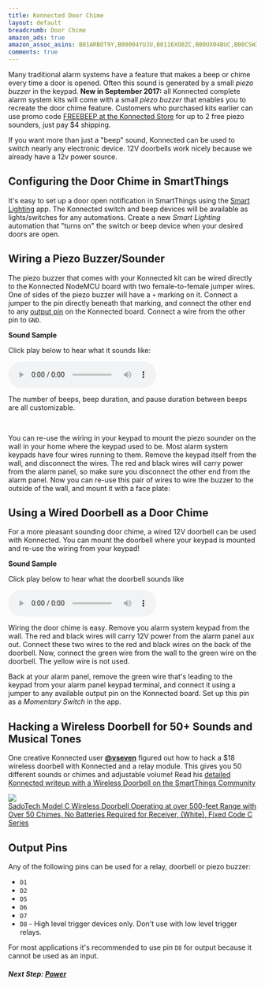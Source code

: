 ```yaml
---
title: Konnected Door Chime
layout: default
breadcrumb: Door Chime
amazon_ads: true
amazon_assoc_asins: B01ARBOT9Y,B00004YUJU,B0116XO8ZC,B00UX04BUC,B00CSW3O5G,B00FR4YQYK
comments: true
---
```


Many traditional alarm systems have a feature that makes a beep or chime every time a door is opened. Often this sound is
generated by a small _piezo buzzer_ in the keypad. **New in September 2017:** all Konnected complete alarm system kits
will come with a small _piezo buzzer_ that enables you to recreate the door chime feature. Customers who purchased kits
earlier can use promo code [FREEBEEP at the Konnected Store](https://store.konnected.io/products/piezo-sounder-for-konnected-beep)
for up to 2 free piezo sounders, just pay $4 shipping.

If you want more than just a "beep" sound, Konnected can be used to switch nearly any electronic device. 12V doorbells
work nicely because we already have a 12v power source.

## Configuring the Door Chime in SmartThings

It's easy to set up a door open notification in SmartThings using the [Smart Lighting](https://support.smartthings.com/hc/en-us/articles/205380404-Smart-Lights)
app. The Konnected switch and beep devices will be available as lights/switches for any automations. Create a new _Smart Lighting_ automation that "turns on"
the switch or beep device when your desired doors are open. 

## Wiring a Piezo Buzzer/Sounder

<div id='product-component-776adc012da' class="img-product"></div>
<script type="text/javascript">
/*<![CDATA[*/

(function () {
  var scriptURL = 'https://sdks.shopifycdn.com/buy-button/latest/buy-button-storefront.min.js';
  if (window.ShopifyBuy) {
    if (window.ShopifyBuy.UI) {
      ShopifyBuyInit();
    } else {
      loadScript();
    }
  } else {
    loadScript();
  }

  function loadScript() {
    var script = document.createElement('script');
    script.async = true;
    script.src = scriptURL;
    (document.getElementsByTagName('head')[0] || document.getElementsByTagName('body')[0]).appendChild(script);
    script.onload = ShopifyBuyInit;
  }

  function ShopifyBuyInit() {
    var client = ShopifyBuy.buildClient({
      domain: 'nodemcu-smartthings.myshopify.com',
      apiKey: '4bc842c0bbb3a6f9954598757a95f5b2',
      appId: '6',
    });

    ShopifyBuy.UI.onReady(client).then(function (ui) {
      ui.createComponent('product', {
        id: [11540209684],
        node: document.getElementById('product-component-776adc012da'),
        moneyFormat: '%24%7B%7Bamount%7D%7D',
        options: {
  "product": {
    "variantId": "all",
    "contents": {
      "imgWithCarousel": false,
      "variantTitle": false,
      "description": false,
      "buttonWithQuantity": false,
      "quantity": false
    },
    "styles": {
      "product": {
        "text-align": "left",
        "@media (min-width: 601px)": {
          "max-width": "100%",
          "margin-left": "0",
          "margin-bottom": "50px"
        }
      },
      "button": {
        "background-color": "#2c82c9",
        "font-size": "14px",
        "padding-top": "15px",
        "padding-bottom": "15px",
        ":hover": {
          "background-color": "#2875b5"
        },
        ":focus": {
          "background-color": "#2875b5"
        }
      },
      "variantTitle": {
        "font-family": "Open Sans, sans-serif",
        "font-weight": "normal"
      },
      "title": {
        "font-family": "Open Sans, sans-serif",
        "font-weight": "normal"
      },
      "description": {
        "font-family": "Open Sans, sans-serif",
        "font-weight": "normal"
      },
      "price": {
        "font-family": "Open Sans, sans-serif",
        "font-weight": "normal"
      },
      "quantityInput": {
        "font-size": "14px",
        "padding-top": "15px",
        "padding-bottom": "15px"
      },
      "compareAt": {
        "font-size": "12px",
        "font-family": "Open Sans, sans-serif",
        "font-weight": "normal"
      }
    },
    "googleFonts": [
      "Open Sans",
      "Open Sans",
      "Open Sans",
      "Open Sans",
      "Open Sans"
    ]
  },
  "cart": {
    "contents": {
      "button": true
    },
    "styles": {
      "button": {
        "background-color": "#2c82c9",
        "font-size": "14px",
        "padding-top": "15px",
        "padding-bottom": "15px",
        ":hover": {
          "background-color": "#2875b5"
        },
        ":focus": {
          "background-color": "#2875b5"
        }
      },
      "footer": {
        "background-color": "#ffffff"
      }
    }
  },
  "modalProduct": {
    "contents": {
      "img": false,
      "imgWithCarousel": true,
      "variantTitle": false,
      "buttonWithQuantity": true,
      "button": false,
      "quantity": false
    },
    "styles": {
      "product": {
        "@media (min-width: 601px)": {
          "max-width": "100%",
          "margin-left": "0px",
          "margin-bottom": "0px"
        }
      },
      "button": {
        "background-color": "#2c82c9",
        "font-size": "14px",
        "padding-top": "15px",
        "padding-bottom": "15px",
        ":hover": {
          "background-color": "#2875b5"
        },
        ":focus": {
          "background-color": "#2875b5"
        }
      },
      "variantTitle": {
        "font-family": "Open Sans, sans-serif",
        "font-weight": "normal"
      },
      "title": {
        "font-family": "Open Sans, sans-serif",
        "font-weight": "normal"
      },
      "description": {
        "font-family": "Open Sans, sans-serif",
        "font-weight": "normal"
      },
      "price": {
        "font-family": "Open Sans, sans-serif",
        "font-weight": "normal"
      },
      "quantityInput": {
        "font-size": "14px",
        "padding-top": "15px",
        "padding-bottom": "15px"
      },
      "compareAt": {
        "font-family": "Open Sans, sans-serif",
        "font-weight": "normal"
      }
    },
    "googleFonts": [
      "Open Sans",
      "Open Sans",
      "Open Sans",
      "Open Sans",
      "Open Sans"
    ]
  },
  "toggle": {
    "styles": {
      "toggle": {
        "background-color": "#2c82c9",
        ":hover": {
          "background-color": "#2875b5"
        },
        ":focus": {
          "background-color": "#2875b5"
        }
      },
      "count": {
        "font-size": "14px"
      }
    }
  },
  "option": {
    "styles": {
      "label": {
        "font-family": "Open Sans, sans-serif"
      },
      "select": {
        "font-family": "Open Sans, sans-serif"
      }
    },
    "googleFonts": [
      "Open Sans",
      "Open Sans"
    ]
  },
  "productSet": {
    "styles": {
      "products": {
        "@media (min-width: 601px)": {
          "margin-left": "-20px"
        }
      }
    }
  }
}
      });
    });
  }
})();
/*]]>*/
</script>

The piezo buzzer that comes with your Konnected kit can be wired directly to the Konnected NodeMCU board with two female-to-female
jumper wires. One of sides of the piezo buzzer will have a `+` marking on it. Connect a jumper to the pin directly 
beneath that marking, and connect the other end to any [output pin](#output-pins) on the Konnected board. Connect a wire
from the other pin to `GND`.

**Sound Sample**

Click play below to hear what it sounds like:

<audio controls>
   <source src="https://s3.us-east-2.amazonaws.com/konnected-io/beep.mp3" type="audio/mpeg" />
</audio>

The number of beeps, beep duration, and pause duration between beeps are all customizable.

<br style="clear:both;"/>

You can re-use the wiring in your keypad to mount the piezo sounder on the wall in your home where the keypad used to be.
Most alarm system keypads have four wires running to them. Remove the keypad itself from the wall, and disconnect the wires.
The red and black wires will carry power from the alarm panel, so make sure you disconnect the other end from the alarm
panel. Now you can re-use this pair of wires to wire the buzzer to the outside of the wall, and mount it with a face plate:


## Using a Wired Doorbell as a Door Chime

<div id='product-component-66bd6b9a99b' class="img-product"></div>
<script type="text/javascript">
/*<![CDATA[*/

(function () {
  var scriptURL = 'https://sdks.shopifycdn.com/buy-button/latest/buy-button-storefront.min.js';
  if (window.ShopifyBuy) {
    if (window.ShopifyBuy.UI) {
      ShopifyBuyInit();
    } else {
      loadScript();
    }
  } else {
    loadScript();
  }

  function loadScript() {
    var script = document.createElement('script');
    script.async = true;
    script.src = scriptURL;
    (document.getElementsByTagName('head')[0] || document.getElementsByTagName('body')[0]).appendChild(script);
    script.onload = ShopifyBuyInit;
  }

  function ShopifyBuyInit() {
    var client = ShopifyBuy.buildClient({
      domain: 'nodemcu-smartthings.myshopify.com',
      apiKey: '4bc842c0bbb3a6f9954598757a95f5b2',
      appId: '6',
    });

    ShopifyBuy.UI.onReady(client).then(function (ui) {
      ui.createComponent('product', {
        id: [11542700948],
        node: document.getElementById('product-component-66bd6b9a99b'),
        moneyFormat: '%24%7B%7Bamount%7D%7D',
        options: {
  "product": {
    "variantId": "all",
    "contents": {
      "imgWithCarousel": false,
      "variantTitle": false,
      "description": false,
      "buttonWithQuantity": false,
      "quantity": false
    },
    "styles": {
      "product": {
        "text-align": "left",
        "@media (min-width: 601px)": {
          "max-width": "100%",
          "margin-left": "0",
          "margin-bottom": "50px"
        }
      },
      "button": {
        "background-color": "#2c82c9",
        "font-size": "14px",
        "padding-top": "15px",
        "padding-bottom": "15px",
        ":hover": {
          "background-color": "#2875b5"
        },
        ":focus": {
          "background-color": "#2875b5"
        }
      },
      "variantTitle": {
        "font-family": "Open Sans, sans-serif",
        "font-weight": "normal"
      },
      "title": {
        "font-family": "Open Sans, sans-serif",
        "font-weight": "normal"
      },
      "description": {
        "font-family": "Open Sans, sans-serif",
        "font-weight": "normal"
      },
      "price": {
        "font-family": "Open Sans, sans-serif",
        "font-weight": "normal"
      },
      "quantityInput": {
        "font-size": "14px",
        "padding-top": "15px",
        "padding-bottom": "15px"
      },
      "compareAt": {
        "font-size": "12px",
        "font-family": "Open Sans, sans-serif",
        "font-weight": "normal"
      }
    },
    "googleFonts": [
      "Open Sans",
      "Open Sans",
      "Open Sans",
      "Open Sans",
      "Open Sans"
    ]
  },
  "cart": {
    "contents": {
      "button": true
    },
    "styles": {
      "button": {
        "background-color": "#2c82c9",
        "font-size": "14px",
        "padding-top": "15px",
        "padding-bottom": "15px",
        ":hover": {
          "background-color": "#2875b5"
        },
        ":focus": {
          "background-color": "#2875b5"
        }
      },
      "footer": {
        "background-color": "#ffffff"
      }
    }
  },
  "modalProduct": {
    "contents": {
      "img": false,
      "imgWithCarousel": true,
      "variantTitle": false,
      "buttonWithQuantity": true,
      "button": false,
      "quantity": false
    },
    "styles": {
      "product": {
        "@media (min-width: 601px)": {
          "max-width": "100%",
          "margin-left": "0px",
          "margin-bottom": "0px"
        }
      },
      "button": {
        "background-color": "#2c82c9",
        "font-size": "14px",
        "padding-top": "15px",
        "padding-bottom": "15px",
        ":hover": {
          "background-color": "#2875b5"
        },
        ":focus": {
          "background-color": "#2875b5"
        }
      },
      "variantTitle": {
        "font-family": "Open Sans, sans-serif",
        "font-weight": "normal"
      },
      "title": {
        "font-family": "Open Sans, sans-serif",
        "font-weight": "normal"
      },
      "description": {
        "font-family": "Open Sans, sans-serif",
        "font-weight": "normal"
      },
      "price": {
        "font-family": "Open Sans, sans-serif",
        "font-weight": "normal"
      },
      "quantityInput": {
        "font-size": "14px",
        "padding-top": "15px",
        "padding-bottom": "15px"
      },
      "compareAt": {
        "font-family": "Open Sans, sans-serif",
        "font-weight": "normal"
      }
    },
    "googleFonts": [
      "Open Sans",
      "Open Sans",
      "Open Sans",
      "Open Sans",
      "Open Sans"
    ]
  },
  "toggle": {
    "styles": {
      "toggle": {
        "background-color": "#2c82c9",
        ":hover": {
          "background-color": "#2875b5"
        },
        ":focus": {
          "background-color": "#2875b5"
        }
      },
      "count": {
        "font-size": "14px"
      }
    }
  },
  "option": {
    "styles": {
      "label": {
        "font-family": "Open Sans, sans-serif"
      },
      "select": {
        "font-family": "Open Sans, sans-serif"
      }
    },
    "googleFonts": [
      "Open Sans",
      "Open Sans"
    ]
  },
  "productSet": {
    "styles": {
      "products": {
        "@media (min-width: 601px)": {
          "margin-left": "-20px"
        }
      }
    }
  }
}
      });
    });
  }
})();
/*]]>*/
</script>

For a more pleasant sounding door chime, a wired 12V doorbell can be used with Konnected. You can mount the doorbell
where your keypad is mounted and re-use the wiring from your keypad!

**Sound Sample**

Click play below to hear what the doorbell sounds like

<audio controls>
   <source src="https://s3.us-east-2.amazonaws.com/konnected-io/doorbell.mp3" type="audio/mpeg" />
</audio>

<br style="clear:both;"/>

Wiring the door chime is easy. Remove you alarm system keypad from the wall. The red and black wires will carry 12V power
from the alarm panel aux out. Connect these two wires to the red and black wires on the back of the doorbell. Now, connect
the green wire from the wall to the green wire on the doorbell. The yellow wire is not used.

Back at your alarm panel, remove the green wire that's leading to the keypad from your alarm panel keypad terminal, and
connect it using a jumper to any available output pin on the Konnected board. Set up this pin as a _Momentary Switch_ in
the app.

## Hacking a Wireless Doorbell for 50+ Sounds and Musical Tones

One creative Konnected user **[@vseven](https://community.smartthings.com/t/replaced-my-existing-security-panel-with-konnected-security-my-writeup/95656)**
figured out how to hack a $18 wireless doorbell with Konnected and a relay module. This gives you 50 different sounds or
chimes and adjustable volume! Read his 
[detailed Konnected writeup with a Wireless Doorbell on the SmartThings Community](https://community.smartthings.com/t/replaced-my-existing-security-panel-with-konnected-security-my-writeup/95656)

<a class="img-product" href="https://www.amazon.com/SadoTech-Wireless-Doorbell-Operating-Batteries/dp/B00FR4YQYK/ref=as_li_ss_il?ie=UTF8&linkCode=li1&tag=konnected-io-20&linkId=4c770739253ba248928d198468b01657" target="_blank"><img border="0" src="//ws-na.amazon-adsystem.com/widgets/q?_encoding=UTF8&ASIN=B00FR4YQYK&Format=_SL110_&ID=AsinImage&MarketPlace=US&ServiceVersion=20070822&WS=1&tag=konnected-io-20" ></a><img src="https://ir-na.amazon-adsystem.com/e/ir?t=konnected-io-20&l=li1&o=1&a=B00FR4YQYK" width="1" height="1" border="0" alt="" style="border:none !important; margin:0px !important;" />  
[SadoTech Model C Wireless Doorbell Operating at over 500-feet Range with Over 50 Chimes, No Batteries Required for Receiver, (White), Fixed Code C Series](https://www.amazon.com/SadoTech-Wireless-Doorbell-Operating-Batteries/dp/B00FR4YQYK/ref=as_li_ss_tl?ie=UTF8&linkCode=ll1&tag=konnected-io-20&linkId=7b900c3ac0ecc019025641e087c36884)
<br style="clear:both;"/>

## Output Pins

Any of the following pins can be used for a relay, doorbell or piezo buzzer:

* `D1`
* `D2`
* `D5`
* `D6`
* `D7`
* `D8` - High level trigger devices only. Don't use with low level trigger relays.

For most applications it's recommended to use pin `D8` for output because it cannot be used as an input.


##### **Next Step:** [Power](/security-alarm-system/wiring/power)
